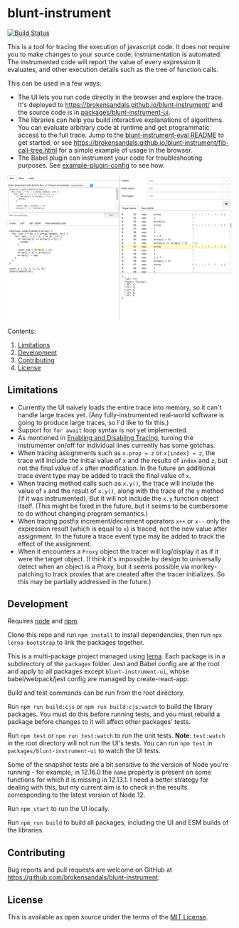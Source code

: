 # blunt-instrument

[![Build Status](https://travis-ci.org/brokensandals/blunt-instrument.svg?branch=master)](https://travis-ci.org/brokensandals/blunt-instrument)

This is a tool for tracing the execution of javascript code.
It does not require you to make changes to your source code; instrumentation is automated.
The instrumented code will report the value of every expression it evaluates, and other execution details such as the tree of function calls.

This can be used in a few ways:

- The UI lets you run code directly in the browser and explore the trace.
It's deployed to https://brokensandals.github.io/blunt-instrument/ and the source code is in [packages/blunt-instrument-ui][ui].
- The libraries can help you build interactive explanations of algorithms.
You can evaluate arbitrary code at runtime and get programmatic access to the full trace.
Jump to the [blunt-instrument-eval README][eval] to get started, or see https://brokensandals.github.io/blunt-instrument/fib-call-tree.html for a simple example of usage in the browser.
- The Babel plugin can instrument your code for troubleshooting purposes.
See [example-plugin-config](packages/example-plugin-config) to see how.

![Screenshot of the UI](ui-screenshot.png)

Contents:

1. [Limitations](#limitations)
1. [Development](#development)
1. [Contributing](#contributing)
1. [License](#license)

## Limitations

- Currently the UI naively loads the entire trace into memory, so it can't handle large traces yet.
(Any fully-instrumented real-world software is going to produce large traces, so I'd like to fix this.)
- Support for `for await` loop syntax is not yet implemented.
- As mentioned in [Enabling and Disabling Tracing][enabling-disabling], turning the instrumenter on/off for individual lines currently has some gotchas.
- When tracing assignments such as `x.prop = z` or `x[index] = z`, the trace will include the initial value of `x` and the results of `index` and `z`, but not the final value of `x` after modification.
In the future an additional trace event type may be added to track the final value of `x`.
- When tracing method calls such as `x.y()`, the trace will include the value of `x` and the result of `x.y()`, along with the trace of the `y` method (if it was instrumented).
But it will not include the `x.y` function object itself.
(This might be fixed in the future, but it seems to be cumbersome to do without changing program semantics.)
- When tracing postfix increment/decrement operators `x++` or `x--` only the expression result (which is equal to `x`) is traced, not the new value after assignment.
In the future a trace event type may be added to track the effect of the assignment.
- When it encounters a `Proxy` object the tracer will log/display it as if it were the target object.
(I think it's impossible by design to universally detect when an object is a Proxy, but it seems possible via monkey-patching to track proxies that are created after the tracer initializes.
So this may be partially addressed in the future.)

## Development

Requires [node](https://nodejs.org) and [npm](https://www.npmjs.com).

Clone this repo and run `npm install` to install dependencies, then run `npx lerna bootstrap` to link the packages together.

This is a multi-package project managed using [lerna](https://github.com/lerna/lerna).
Each package is in a subdirectory of the `packages` folder.
Jest and Babel config are at the root and apply to all packages except `blunt-instrument-ui`, whose babel/webpack/jest config are managed by create-react-app.

Build and test commands can be run from the root directory.

Run `npm run build:cjs` or `npm run build:cjs:watch` to build the library packages.
You must do this before running tests, and you must rebuild a package before changes to it will affect other packages' tests.

Run `npm test` or `npm run test:watch` to run the unit tests.
**Note**: `test:watch` in the root directory will not run the UI's tests.
You can run `npm test` in `packages/blunt-instrument-ui` to watch the UI tests.

Some of the snapshot tests are a bit sensitive to the version of Node you're running - for example, in 12.16.0 the `name` property is present on some functions for which it is missing in 12.13.1.
I need a better strategy for dealing with this, but my current aim is to check in the results corresponding to the latest version of Node 12.

Run `npm start` to run the UI locally.

Run `npm run build` to build all packages, including the UI and ESM builds of the libraries.

## Contributing

Bug reports and pull requests are welcome on GitHub at https://github.com/brokensandals/blunt-instrument.

## License

This is available as open source under the terms of the [MIT License](https://opensource.org/licenses/MIT).

[eval]: packages/blunt-instrument-eval/README.md
[enabling-disabling]: packages/babel-plugin-blunt-instrument/README.md#enabling-and-disabling-tracing
[ui]: packages/blunt-instrument-ui/

